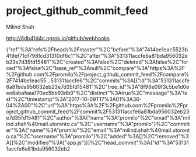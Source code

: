 # project_github_commit_feed

Milind Shah

http://8db41d4c.ngrok.io/github/webhooks

{"ref"%3A"refs%2Fheads%2Fmaster"%2C"before"%3A"7414be1eac5523b4f9ef71cf798fcd31310df6c1"%2C"after"%3A"531311accfe6a81bda956032eb23e7d35fd15481"%2C"created"%3Afalse%2C"deleted"%3Afalse%2C"forced"%3Afalse%2C"base_ref"%3Anull%2C"compare"%3A"https%3A%2F%2Fgithub.com%2Fpromilo%2Fproject_github_commit_feed%2Fcompare%2F7414be1eac55...531311accfe6"%2C"commits"%3A[{"id"%3A"531311accfe6a81bda956032eb23e7d35fd15481"%2C"tree_id"%3A"8f96e09f3c5be1d0eee8abafaaa170ec5bb93db9"%2C"distinct"%3Atrue%2C"message"%3A"test"%2C"timestamp"%3A"2017-10-09T17%3A01%3A36-04%3A00"%2C"url"%3A"https%3A%2F%2Fgithub.com%2Fpromilo%2Fproject_github_commit_feed%2Fcommit%2F531311accfe6a81bda956032eb23e7d35fd15481"%2C"author"%3A{"name"%3A"promilo"%2C"email"%3A"milind.shah%40mail.utoronto.ca"%2C"username"%3A"promilo"}%2C"committer"%3A{"name"%3A"promilo"%2C"email"%3A"milind.shah%40mail.utoronto.ca"%2C"username"%3A"promilo"}%2C"added"%3A[]%2C"removed"%3A[]%2C"modified"%3A["app.js"]}]%2C"head_commit"%3A{"id"%3A"531311accfe6a81bda956032eb2
